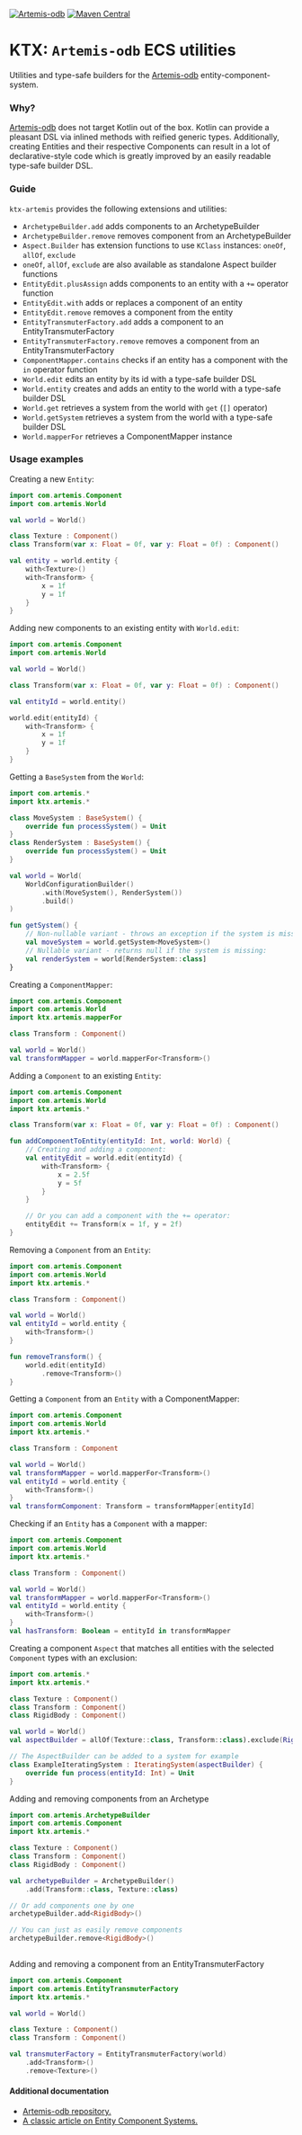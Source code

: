[![Artemis-odb](https://img.shields.io/badge/artemis--odb-2.3.0-red.svg)](https://github.com/junkdog/artemis-odb)
[![Maven Central](https://img.shields.io/maven-central/v/io.github.libktx/ktx-artemis.svg)](https://search.maven.org/artifact/io.github.libktx/ktx-artemis)

# KTX: `Artemis-odb` ECS utilities

Utilities and type-safe builders for the [Artemis-odb](https://github.com/junkdog/artemis-odb) entity-component-system.

### Why?

[Artemis-odb](https://github.com/junkdog/artemis-odb) does not target Kotlin out of the box. Kotlin can provide a pleasant DSL via inlined methods with reified generic types. Additionally, creating Entities and their respective Components can result in a lot of declarative-style code which is greatly improved by an easily readable type-safe builder DSL.

### Guide

`ktx-artemis` provides the following extensions and utilities:

- `ArchetypeBuilder.add` adds components to an ArchetypeBuilder
- `ArchetypeBuilder.remove` removes component from an ArchetypeBuilder
- `Aspect.Builder` has extension functions to use `KClass` instances: `oneOf`, `allOf`, `exclude`
- `oneOf`, `allOf`, `exclude` are also available as standalone Aspect builder functions
- `EntityEdit.plusAssign` adds components to an entity with a `+=` operator function
- `EntityEdit.with` adds or replaces a component of an entity
- `EntityEdit.remove` removes a component from the entity
- `EntityTransmuterFactory.add` adds a component to an EntityTransmuterFactory
- `EntityTransmuterFactory.remove` removes a component from an EntityTransmuterFactory
- `ComponentMapper.contains` checks if an entity has a component with the `in` operator function
- `World.edit` edits an entity by its id with a type-safe builder DSL
- `World.entity` creates and adds an entity to the world with a type-safe builder DSL
- `World.get` retrieves a system from the world with `get` (`[]` operator)
- `World.getSystem` retrieves a system from the world with a type-safe builder DSL
- `World.mapperFor` retrieves a ComponentMapper instance

### Usage examples

Creating a new `Entity`:

```kotlin
import com.artemis.Component
import com.artemis.World

val world = World()

class Texture : Component()
class Transform(var x: Float = 0f, var y: Float = 0f) : Component()

val entity = world.entity {
    with<Texture>()
    with<Transform> {
        x = 1f
        y = 1f
    }
}
```

Adding new components to an existing entity with `World.edit`:

```kotlin
import com.artemis.Component
import com.artemis.World

val world = World()

class Transform(var x: Float = 0f, var y: Float = 0f) : Component()

val entityId = world.entity()

world.edit(entityId) {
    with<Transform> {
        x = 1f
        y = 1f
    }
}
```

Getting a `BaseSystem` from the `World`:

```kotlin
import com.artemis.*
import ktx.artemis.*

class MoveSystem : BaseSystem() {
    override fun processSystem() = Unit
}
class RenderSystem : BaseSystem() {
    override fun processSystem() = Unit
}

val world = World(
    WorldConfigurationBuilder()
        .with(MoveSystem(), RenderSystem())
        .build()
)

fun getSystem() {
    // Non-nullable variant - throws an exception if the system is missing:
    val moveSystem = world.getSystem<MoveSystem>()
    // Nullable variant - returns null if the system is missing:
    val renderSystem = world[RenderSystem::class]
}
```

Creating a `ComponentMapper`:

```kotlin
import com.artemis.Component
import com.artemis.World
import ktx.artemis.mapperFor

class Transform : Component()

val world = World()
val transformMapper = world.mapperFor<Transform>()
```

Adding a `Component` to an existing `Entity`:

```kotlin
import com.artemis.Component
import com.artemis.World
import ktx.artemis.*

class Transform(var x: Float = 0f, var y: Float = 0f) : Component()

fun addComponentToEntity(entityId: Int, world: World) {
    // Creating and adding a component:
    val entityEdit = world.edit(entityId) {
        with<Transform> {
            x = 2.5f
            y = 5f
        }
    }

    // Or you can add a component with the += operator:
    entityEdit += Transform(x = 1f, y = 2f)
}
```

Removing a `Component` from an `Entity`:

```kotlin
import com.artemis.Component
import com.artemis.World
import ktx.artemis.*

class Transform : Component()

val world = World()
val entityId = world.entity {
    with<Transform>()
}

fun removeTransform() {
    world.edit(entityId)
        .remove<Transform>()
}
```

Getting a `Component` from an `Entity` with a ComponentMapper:

```kotlin
import com.artemis.Component
import com.artemis.World
import ktx.artemis.*

class Transform : Component

val world = World()
val transformMapper = world.mapperFor<Transform>()
val entityId = world.entity {
    with<Transform>()
}
val transformComponent: Transform = transformMapper[entityId]
```

Checking if an `Entity` has a `Component` with a mapper:

```kotlin
import com.artemis.Component
import com.artemis.World
import ktx.artemis.*

class Transform : Component()

val world = World()
val transformMapper = world.mapperFor<Transform>()
val entityId = world.entity {
    with<Transform>()
}
val hasTransform: Boolean = entityId in transformMapper
```

Creating a component `Aspect` that matches all entities with the selected `Component` types with an exclusion:

```kotlin
import com.artemis.*
import ktx.artemis.*

class Texture : Component()
class Transform : Component()
class RigidBody : Component()

val world = World()
val aspectBuilder = allOf(Texture::class, Transform::class).exclude(RigidBody::class)

// The AspectBuilder can be added to a system for example
class ExampleIteratingSystem : IteratingSystem(aspectBuilder) {
    override fun process(entityId: Int) = Unit
}

```

Adding and removing components from an Archetype

```kotlin
import com.artemis.ArchetypeBuilder
import com.artemis.Component
import ktx.artemis.*

class Texture : Component()
class Transform : Component()
class RigidBody : Component()

val archetypeBuilder = ArchetypeBuilder()
    .add(Transform::class, Texture::class)

// Or add components one by one
archetypeBuilder.add<RigidBody>()

// You can just as easily remove components
archetypeBuilder.remove<RigidBody>()
  
```

Adding and removing a component from an EntityTransmuterFactory

```kotlin
import com.artemis.Component
import com.artemis.EntityTransmuterFactory
import ktx.artemis.*

val world = World()

class Texture : Component()
class Transform : Component()

val transmuterFactory = EntityTransmuterFactory(world)
    .add<Transform>()
    .remove<Texture>()

```

#### Additional documentation

- [Artemis-odb repository.](https://github.com/junkdog/artemis-odb)
- [A classic article on Entity Component Systems.](http://t-machine.org/index.php/2007/09/03/entity-systems-are-the-future-of-mmog-development-part-1/)
